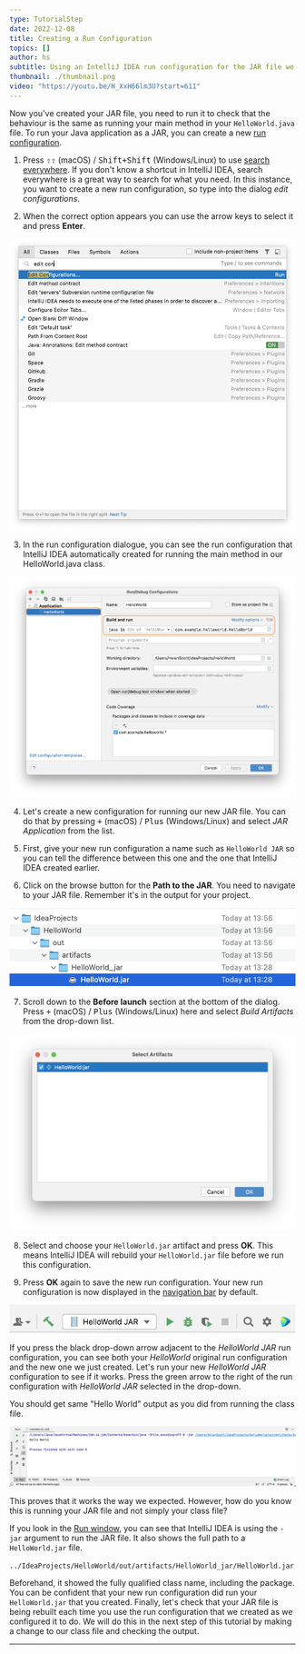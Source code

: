 ```yaml
---
type: TutorialStep
date: 2022-12-08
title: Creating a Run Configuration
topics: []
author: hs
subtitle: Using an IntelliJ IDEA run configuration for the JAR file we created.
thumbnail: ./thumbnail.png
video: "https://youtu.be/H_XxH66lm3U?start=611"
---
```


Now you've created your JAR file, you need to run it to check that the behaviour is the same as running your main method in your `HelloWorld.java` file. To run your Java application as a JAR, you can create a new [run configuration](https://www.jetbrains.com/help/idea/run-debug-configuration.html).

1. Press <kbd>⇧⇧</kbd> (macOS) / <kbd>Shift+Shift</kbd> (Windows/Linux) to use [search everywhere](https://www.jetbrains.com/guide/tips/search-everywhere/). If you don't know a shortcut in IntelliJ IDEA, search everywhere is a great way to search for what you need. In this instance, you want to create a new run configuration, so type into the dialog _edit configurations_.

2. When the correct option appears you can use the arrow keys to select it and press **Enter**.

![Searching for edit configurations in search everywhere](edit-config-search-everywhere.png)

3. In the run configuration dialogue, you can see the run configuration that IntelliJ IDEA automatically created for running the main method in our HelloWorld.java class.

![Run configuration for HelloWorld.java](class-run-configuration.png)

4. Let's create a new configuration for running our new JAR file. You can do that by pressing <kbd>+</kbd> (macOS) / <kbd>Plus</kbd> (Windows/Linux) and select _JAR Application_ from the list.

5. First, give your new run configuration a name such as `HelloWorld JAR` so you can tell the difference between this one and the one that IntelliJ IDEA created earlier.

6. Click on the browse button for the **Path to the JAR**. You need to navigate to your JAR file. Remember it's in the output for your project.

![Path to JAR file](path-to-jar.png)

7. Scroll down to the **Before launch** section at the bottom of the dialog. Press <kbd>+</kbd> (macOS) / <kbd>Plus</kbd> (Windows/Linux) here and select _Build Artifacts_ from the drop-down list.

![Select artifacts](select-artifacts.png)

8. Select and choose your `HelloWorld.jar` artifact and press **OK**. This means IntelliJ IDEA will rebuild your `HelloWorld.jar` file before we run this configuration.

9. Press **OK** again to save the new run configuration. Your new run configuration is now displayed in the [navigation bar](https://www.jetbrains.com/help/idea/run-debug-configuration.html) by default.

![New JAR run configuration in the navigation bar](new-run-config-nav-bar.png)

If you press the black drop-down arrow adjacent to the _HelloWorld JAR_ run configuration, you can see both your _HelloWorld_ original run configuration and the new one we just created. Let's run your new _HelloWorld JAR_ configuration to see if it works. Press the green arrow to the right of the run configuration with _HelloWorld JAR_ selected in the drop-down.

You should get same "Hello World" output as you did from running the class file.

![Run window from the JAR file](run-output-with-jar.png)

This proves that it works the way we expected. However, how do you know this is running your JAR file and not simply your class file?

If you look in the [Run window](https://www.jetbrains.com/help/idea/run-tool-window.html), you can see that IntelliJ IDEA is using the `-jar` argument to run the JAR file. It also shows the full path to a `HelloWorld.jar` file.

`../IdeaProjects/HelloWorld/out/artifacts/HelloWorld_jar/HelloWorld.jar`

Beforehand, it showed the fully qualified class name, including the package. You can be confident that your new run configuration did run your `HelloWorld.jar` that you created. Finally, let's check that your JAR file is being rebuilt each time you use the run configuration that we created as we configured it to do. We will do this in the next step of this tutorial by making a change to our class file and checking the output.

---
